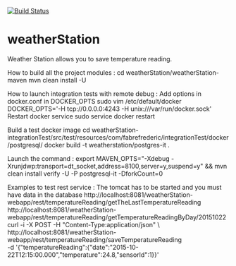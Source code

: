 [![Build Status](https://travis-ci.org/FabreFrederic/weatherStation.svg?branch=develop)](https://travis-ci.org/FabreFrederic/weatherStation)

# weatherStation
Weather Station allows you to save temperature reading.

How to build all the project modules :
cd weatherStation/weatherStation-maven
mvn clean install -U  

How to launch integration tests with remote debug :
Add options in docker.conf in DOCKER_OPTS
sudo vim /etc/default/docker
DOCKER_OPTS='-H tcp://0.0.0.0:4243 -H unix:///var/run/docker.sock'
Restart docker service
sudo service docker restart

Build a test docker image
cd weatherStation-integrationTest/src/test/resources/com/fabrefrederic/integrationTest/docker/postgresql/
docker build -t weatherstation/postgres-it .

Launch the command :
export MAVEN_OPTS="-Xdebug -Xrunjdwp:transport=dt_socket,address=8100,server=y,suspend=y" && mvn clean install verify -U -P postgresql-it -DforkCount=0

Examples to test rest service :
The tomcat has to be started and you must have data in the database 
http://localhost:8081/weatherStation-webapp/rest/temperatureReading/getTheLastTemperatureReading
http://localhost:8081/weatherStation-webapp/rest/temperatureReading/getTemperatureReadingByDay/20151022
curl -i -X POST -H "Content-Type:application/json" \ 
http://localhost:8081/weatherStation-webapp/rest/temperatureReading/saveTemperatureReading \
-d '{"temperatureReading":{"date":"2015-10-22T12:15:00.000","temperature":24.8,"sensorId":1}}'


